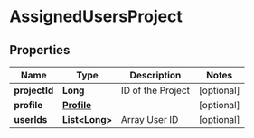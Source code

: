 
# AssignedUsersProject

## Properties
Name | Type | Description | Notes
------------ | ------------- | ------------- | -------------
**projectId** | **Long** | ID of the Project |  [optional]
**profile** | [**Profile**](Profile.md) |  |  [optional]
**userIds** | **List&lt;Long&gt;** | Array User ID |  [optional]



